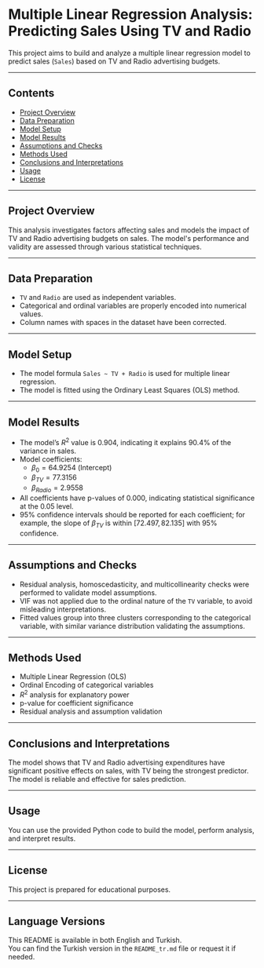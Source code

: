 # Multiple Linear Regression Analysis: Predicting Sales Using TV and Radio

This project aims to build and analyze a multiple linear regression model to predict sales (`Sales`) based on TV and Radio advertising budgets.

---

## Contents

- [Project Overview](#project-overview)  
- [Data Preparation](#data-preparation)  
- [Model Setup](#model-setup)  
- [Model Results](#model-results)  
- [Assumptions and Checks](#assumptions-and-checks)  
- [Methods Used](#methods-used)  
- [Conclusions and Interpretations](#conclusions-and-interpretations)  
- [Usage](#usage)  
- [License](#license)  

---

## Project Overview

This analysis investigates factors affecting sales and models the impact of TV and Radio advertising budgets on sales. The model's performance and validity are assessed through various statistical techniques.

---

## Data Preparation

- `TV` and `Radio` are used as independent variables.  
- Categorical and ordinal variables are properly encoded into numerical values.  
- Column names with spaces in the dataset have been corrected.

---

## Model Setup

- The model formula `Sales ~ TV + Radio` is used for multiple linear regression.  
- The model is fitted using the Ordinary Least Squares (OLS) method.

---

## Model Results

- The model’s $R^{2}$ value is 0.904, indicating it explains 90.4% of the variance in sales.  
- Model coefficients:  
  - $\beta_0 = 64.9254$ (Intercept)  
  - $\beta_{TV} = 77.3156$  
  - $\beta_{Radio} = 2.9558$  
- All coefficients have p-values of 0.000, indicating statistical significance at the 0.05 level.  
- 95% confidence intervals should be reported for each coefficient; for example, the slope of $\beta_{TV}$ is within $[72.497, 82.135]$ with 95% confidence.

---

## Assumptions and Checks

- Residual analysis, homoscedasticity, and multicollinearity checks were performed to validate model assumptions.  
- VIF was not applied due to the ordinal nature of the `TV` variable, to avoid misleading interpretations.  
- Fitted values group into three clusters corresponding to the categorical variable, with similar variance distribution validating the assumptions.

---

## Methods Used

- Multiple Linear Regression (OLS)  
- Ordinal Encoding of categorical variables  
- $R^{2}$ analysis for explanatory power  
- p-value for coefficient significance  
- Residual analysis and assumption validation

---

## Conclusions and Interpretations

The model shows that TV and Radio advertising expenditures have significant positive effects on sales, with TV being the strongest predictor. The model is reliable and effective for sales prediction.

---

## Usage

You can use the provided Python code to build the model, perform analysis, and interpret results.

---

## License

This project is prepared for educational purposes.

---

## Language Versions

This README is available in both English and Turkish.  
You can find the Turkish version in the `README_tr.md` file or request it if needed.
